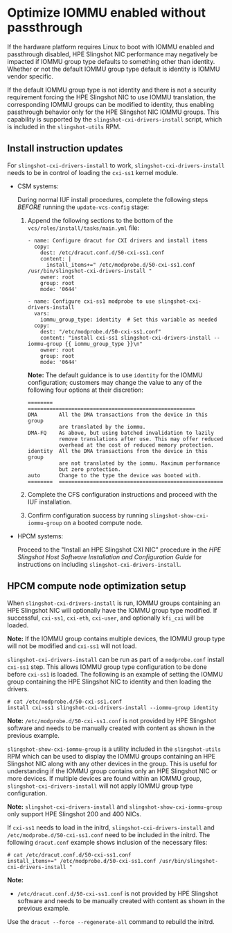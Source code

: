 # Optimize IOMMU enabled without passthrough

If the hardware platform requires Linux to boot with IOMMU enabled and passthrough disabled, HPE Slingshot NIC performance may negatively be impacted if IOMMU group type defaults to something other than identity. Whether or not the default IOMMU group type default is identity is IOMMU vendor specific.

If the default IOMMU group type is not identity and there is not a security requirement forcing the HPE Slingshot NIC to use IOMMU translation, the corresponding IOMMU groups can be modified to identity, thus enabling passthrough
behavior only for the HPE Slingshot NIC IOMMU groups. This capability is supported by the `slingshot-cxi-drivers-install` script, which is included in the `slingshot-utils` RPM.

## Install instruction updates

For `slingshot-cxi-drivers-install` to work, `slingshot-cxi-drivers-install` needs to be in control of loading the `cxi-ss1` kernel module.

- CSM systems:

  During normal IUF install procedures, complete the following steps *BEFORE* running the `update-vcs-config` stage:
  
  1. Append the following sections to the bottom of the `vcs/roles/install/tasks/main.yml` file:

     ```screen
     - name: Configure dracut for CXI drivers and install items
       copy:
         dest: /etc/dracut.conf.d/50-cxi-ss1.conf
         content: |
           install_items+=" /etc/modprobe.d/50-cxi-ss1.conf /usr/bin/slingshot-cxi-drivers-install "
         owner: root
         group: root
         mode: '0644'
  
     - name: Configure cxi-ss1 modprobe to use slingshot-cxi-drivers-install
       vars:
         iommu_group_type: identity  # Set this variable as needed
       copy:
         dest: "/etc/modprobe.d/50-cxi-ss1.conf"
         content: "install cxi-ss1 slingshot-cxi-drivers-install --iommu-group {{ iommu_group_type }}\n"
         owner: root
         group: root
         mode: '0644'
     ```

     **Note:** The default guidance is to use `identity` for the IOMMU configuration; customers may change the value to any of the following four options at their discretion:

     ```screen
     ========  ======================================================
     DMA       All the DMA transactions from the device in this group
               are translated by the iommu.
     DMA-FQ    As above, but using batched invalidation to lazily
               remove translations after use. This may offer reduced
               overhead at the cost of reduced memory protection.
     identity  All the DMA transactions from the device in this group
               are not translated by the iommu. Maximum performance
               but zero protection.
     auto      Change to the type the device was booted with.
     ========  =====================================================
     ```

  2. Complete the CFS configuration instructions and proceed with the IUF installation.

  3. Confirm configuration success by running `slingshot-show-cxi-iommu-group` on a booted compute node.

- HPCM systems:

  Proceed to the "Install an HPE Slingshot CXI NIC" procedure in the *HPE Slingshot Host Software Installation and Configuration Guide* for instructions on including `slingshot-cxi-drivers-install`.

## HPCM compute node optimization setup

When `slingshot-cxi-drivers-install` is run, IOMMU groups containing an HPE Slingshot NIC will optionally have the IOMMU group type modified. If successful, `cxi-ss1`, `cxi-eth`, `cxi-user`, and optionally `kfi_cxi` will be loaded.

**Note:** If the IOMMU group contains multiple devices, the IOMMU group type will not be modified and `cxi-ss1` will not load.

`slingshot-cxi-drivers-install` can be run as part of a `modprobe.conf` install `cxi-ss1` step. This allows IOMMU group type configuration to be done before `cxi-ss1` is loaded. The following is an example of setting the IOMMU group containing the HPE Slingshot NIC to identity and then loading the drivers.

```screen
# cat /etc/modprobe.d/50-cxi-ss1.conf
install cxi-ss1 slingshot-cxi-drivers-install --iommu-group identity
```

**Note:** `/etc/modprobe.d/50-cxi-ss1.conf` is not provided by HPE Slingshot software and needs to be manually created with content as shown in the previous example.

`slingshot-show-cxi-iommu-group` is a utility included in the `slingshot-utils` RPM which can be used to display the IOMMU groups containing an HPE Slingshot NIC along with any other devices in the group. This is useful for understanding if the IOMMU group contains only an HPE Slingshot NIC or more devices. If multiple devices are found within an IOMMU group, `slingshot-cxi-drivers-install` will not apply IOMMU group type configuration.

**Note:** `slingshot-cxi-drivers-install` and `slingshot-show-cxi-iommu-group` only support HPE Slingshot 200 and 400 NICs.

If `cxi-ss1` needs to load in the initrd, `slingshot-cxi-drivers-install` and `/etc/modprobe.d/50-cxi-ss1.conf` need to be included in the initrd. The following `dracut.conf` example shows inclusion of the necessary files:

  ```screen
  # cat /etc/dracut.conf.d/50-cxi-ss1.conf
  install_items+=" /etc/modprobe.d/50-cxi-ss1.conf /usr/bin/slingshot-cxi-drivers-install "
  ```

**Note:**

- `/etc/dracut.conf.d/50-cxi-ss1.conf` is not provided by HPE Slingshot software and needs to be manually created with content as shown in the previous example.

Use the `dracut --force --regenerate-all` command to rebuild the initrd.
